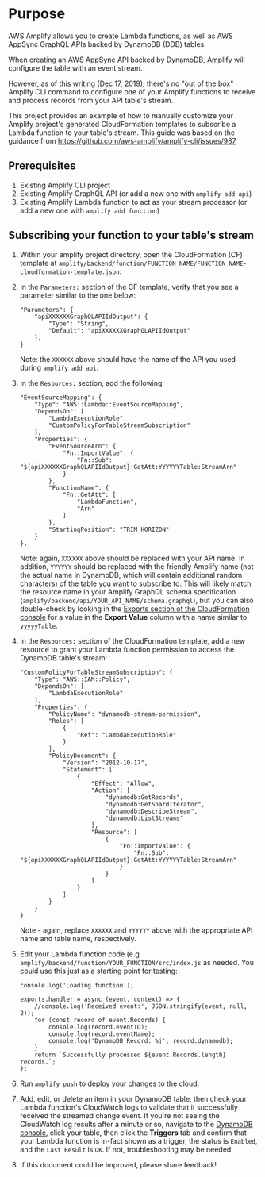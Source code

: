 # Purpose

AWS Amplify allows you to create Lambda functions, as well as AWS AppSync GraphQL APIs backed by DynamoDB (DDB) tables. 

When creating an AWS AppSync API backed by DynamoDB, Amplify will configure the table with an event stream. 

However, as of this writing (Dec 17, 2019), there's no "out of the box" Amplify CLI command to configure one of your Amplify functions to receive and process records from your API table's stream.

This project provides an example of how to manually customize your Amplify project's generated CloudFormation templates to subscribe a Lambda function to your table's stream. This guide was based on the guidance from https://github.com/aws-amplify/amplify-cli/issues/987

## Prerequisites

1. Existing Amplify CLI project
2. Existing Amplify GraphQL API (or add a new one with `amplify add api`)
3. Existing Amplify Lambda function to act as your stream processor (or add a new one with `amplify add function`)

## Subscribing your function to your table's stream

1. Within your amplify project directory, open the CloudFormation (CF) template at `amplify/backend/function/FUNCTION_NAME/FUNCTION_NAME-cloudformation-template.json`:

2. In the `Parameters:` section of the CF template, verify that you see a parameter similar to the one below: 
  
	```
	"Parameters": {
		"apiXXXXXXGraphQLAPIIdOutput": {
			"Type": "String",
			"Default": "apiXXXXXXGraphQLAPIIdOutput"
		},
	}
	```

	Note: the `XXXXXX` above should have the name of the API you used during `amplify add api`.

2. In the `Resources:` section, add the following: 

	```
	"EventSourceMapping": {
		"Type": "AWS::Lambda::EventSourceMapping",
		"DependsOn": [
			"LambdaExecutionRole",
			"CustomPolicyForTableStreamSubscription"
		],
		"Properties": {
			"EventSourceArn": {
				"Fn::ImportValue": {
					"Fn::Sub": "${apiXXXXXXGraphQLAPIIdOutput}:GetAtt:YYYYYYTable:StreamArn"
				}
			},
			"FunctionName": {
				"Fn::GetAtt": [
					"LambdaFunction",
					"Arn"
				]
			},
			"StartingPosition": "TRIM_HORIZON"
		}
	},
	```

	Note: again, `XXXXXX` above should be replaced with your API name. In addition, `YYYYYY` should be replaced with the friendly Amplify name (not the actual name in DynamoDB, which will contain additional random characters) of the table you want to subscribe to. This will likely match the resource name in your Amplify GraphQL schema specification (`amplify/backend/api/YOUR_API_NAME/schema.graphql`), but you can also double-check by looking in the [Exports section of the CloudFormation console](https://console.aws.amazon.com/cloudformation/home?#/exports) for a value in the **Export Value** column with a name similar to `yyyyyTable`.

3. In the `Resources:` section of the CloudFormation template, add a new resource to grant your Lambda function permission to access the DynamoDB table's stream: 

	```
	"CustomPolicyForTableStreamSubscription": {
		"Type": "AWS::IAM::Policy",
		"DependsOn": [
			"LambdaExecutionRole"
		],
		"Properties": {
			"PolicyName": "dynamodb-stream-permission",
			"Roles": [
				{
					"Ref": "LambdaExecutionRole"
				}
			],
			"PolicyDocument": {
				"Version": "2012-10-17",
				"Statement": [
					{
						"Effect": "Allow",
						"Action": [
							"dynamodb:GetRecords",
							"dynamodb:GetShardIterator",
							"dynamodb:DescribeStream",
							"dynamodb:ListStreams"
						],
						"Resource": [
							{
								"Fn::ImportValue": {
									"Fn::Sub": "${apiXXXXXXGraphQLAPIIdOutput}:GetAtt:YYYYYYTable:StreamArn"
								}
							}
						]
					}
				]
			}
		}
	}
	```

	Note - again, replace `XXXXXX` and `YYYYYY` above with the appropriate API name and table name, respectively. 
	
4. Edit your Lambda function code (e.g. `amplify/backend/function/YOUR_FUNCTION/src/index.js` as needed. You could use this just as a starting point for testing: 

	```
	console.log('Loading function');

	exports.handler = async (event, context) => {
		//console.log('Received event:', JSON.stringify(event, null, 2));
		for (const record of event.Records) {
			console.log(record.eventID);
			console.log(record.eventName);
			console.log('DynamoDB Record: %j', record.dynamodb);
		}
		return `Successfully processed ${event.Records.length} records.`;
	};
	```

5. Run `amplify push` to deploy your changes to the cloud. 

6. Add, edit, or delete an item in your DynamoDB table, then check your Lambda function's CloudWatch logs to validate that it successfully received the streamed change event. If you're not seeing the CloudWatch log results after a minute or so, navigate to the [DynamoDB console](https://console.aws.amazon.com/dynamodb/home), click your table, then click the **Triggers** tab and confirm that your Lambda function is in-fact shown as a trigger, the status is `Enabled`, and the `Last Result` is `OK`. If not, troubleshooting may be needed.

7. If this document could be improved, please share feedback!
